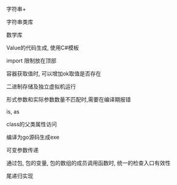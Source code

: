 字符串+

字符串类库

数学库

Value的代码生成, 使用C#模板

import 限制放在顶部

容器获取值时, 可以增加ok取值是否存在

二进制存储及独立虚拟机运行

形式参数和实际参数数量不匹配时,需要在编译期报错

is, as

class的父类属性访问

编译为go源码生成exe

可变参数传递

通过包, 包的变量, 包的数组的成员调用函数时, 统一的检查入口有效性


尾递归实现